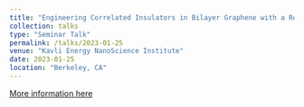 ```yaml
---
title: "Engineering Correlated Insulators in Bilayer Graphene with a Remote Coulomb Superlattice"
collection: talks
type: "Seminar Talk"
permalink: /talks/2023-01-25
venue: "Kavli Energy NanoScience Institute"
date: 2023-01-25
location: "Berkeley, CA"
---
```


[More information here](http://example2.com](https://kavli.berkeley.edu/news/research-seminar-jingxu-xie)https://kavli.berkeley.edu/news/research-seminar-jingxu-xie)
